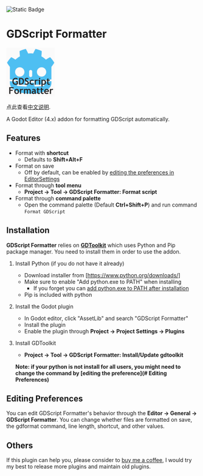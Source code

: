 ![Static Badge](https://img.shields.io/badge/Godot-4.x-Blue)

# GDScript Formatter

![icon](icon.png)

点此查看[中文说明](README.zh.md).

A Godot Editor (4.x) addon for formatting GDScript automatically.

## Features

- Format with **shortcut**
  - Defaults to **Shift+Alt+F**
- Format on save
  - Off by default, can be enabled by [editing the preferences in EditorSettings](#editing-preferences)
- Format through **tool menu**
  - **Project -> Tool -> GDScript Formatter: Format script**
- Format through **command palette**
  - Open the command palette (Default **Ctrl+Shift+P**) and run command `Format GDScript`

## Installation

**GDScript Formatter** relies on [**GDToolkit**](https://github.com/Scony/godot-gdscript-toolkit) which uses Python and Pip package manager. You need to install them in order to use the addon.

1. Install Python (if you do not have it already)
   - Download installer from [https://www.python.org/downloads/]
   - Make sure to enable "Add python.exe to PATH" when installing
      - If you forget you can [add python.exe to PATH after installation](https://realpython.com/add-python-to-path/)
   - Pip is included with python
2. Install the Godot plugin
   - In Godot editor, click "AssetLib" and search "GDScript Formatter"
   - Install the plugin
   - Enable the plugin through **Project -> Project Settings -> Plugins**
3. Install GDToolkit
   - **Project -> Tool -> GDScript Formatter: Install/Update gdtoolkit**

    **Note: if your python is not install for all users, you might need to change the command by [editing the preference](# Editing Preferences)**

## Editing Preferences

You can edit GDScript Formatter's behavior through the **Editor -> General -> GDScript Formatter**. You can change whether files are formatted on save, the gdformat command, line length, shortcut, and other values.

## Others

If this plugin can help you, please consider to [buy me a coffee](https://afdian.com/a/Daylily-Zeleen), I would try my best to release more plugins and maintain old plugins.
